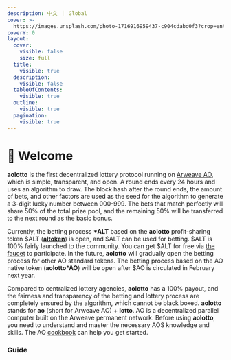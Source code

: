 ```yaml
---
description: 中文 ｜ Global
cover: >-
  https://images.unsplash.com/photo-1716916959437-c904cdabd0f3?crop=entropy&cs=srgb&fm=jpg&ixid=M3wxOTcwMjR8MHwxfHJhbmRvbXx8fHx8fHx8fDE3MjAzMjY3MzZ8&ixlib=rb-4.0.3&q=85
coverY: 0
layout:
  cover:
    visible: false
    size: full
  title:
    visible: true
  description:
    visible: false
  tableOfContents:
    visible: true
  outline:
    visible: true
  pagination:
    visible: true
---
```


# 👋 Welcome

**aolotto** is the first decentralized lottery protocol running on [Arweave AO](https://ao.arweave.dev/), which is simple, transparent, and open. A round ends every 24 hours and uses an algorithm to draw. The block hash after the round ends, the amount of bets, and other factors are used as the seed for the algorithm to generate a 3-digit lucky number between 000-999. The bets that match perfectly will share 50% of the total prize pool, and the remaining 50% will be transferred to the next round as the basic bonus.

Currently, the betting process **\*ALT** based on the **aolotto** profit-sharing token $ALT ([**altoken**](altoken.md)) is open, and $ALT can be used for betting. $ALT is 100% fairly launched to the community. You can get $ALT for free via [the faucet](faucet.md) to participate. In the future, **aolotto** will gradually open the betting process for other AO standard tokens. The betting process based on the AO native token (**aolotto\*AO**) will be open after $AO is circulated in February next year.

Compared to centralized lottery agencies, **aolotto** has a 100% payout, and the fairness and transparency of the betting and lottery process are completely ensured by the algorithm, which cannot be black boxed. **aolotto** stands for **ao** (short for Arweave AO) + **lotto**. AO is a decentralized parallel computer built on the Arweave permanent network. Before using **aolotto**, you need to understand and master the necessary AOS knowledge and skills. The AO [cookbook](https://cookbook\_ao.arweave.dev/) can help you get started.

### Guide



